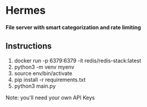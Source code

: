 # Hermes
#### File server with smart categorization and rate limiting

## Instructions

1. docker run -p 6379:6379 -it redis/redis-stack:latest
2. python3 -m venv myenv
3. source env/bin/activate
4. pip install -r requirements.txt
5. python3 main.py

Note: you'll need your own API Keys
